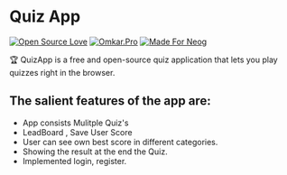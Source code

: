 # Quiz App
[![Open Source Love](https://badges.frapsoft.com/os/v2/open-source.svg?v=103)](https://github.com/smilegupta)
[![Omkar.Pro](https://cdn.rawgit.com/sindresorhus/awesome/d7305f38d29fed78fa85652e3a63e154dd8e8829/media/badge.svg)](https://github.com/omkarborude) [![Made For Neog](https://img.shields.io/badge/Made%20With-Love-orange.svg)](https://github.com/smilegupta)

🏆 QuizApp is a free and open-source quiz application that lets you play quizzes right in the browser.

## The salient features of the app are:
- App consists Mulitple Quiz's 
- LeadBoard , Save User Score 
- User can see own best score in different categories.
- Showing the result at the end the Quiz.
- Implemented login, register.
